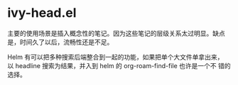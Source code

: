 # ivy-head.el

主要的使用场景是插入概念性的笔记。因为这些笔记的层级关系太过明显。缺点 是，时间久了以后，流畅性还是不足。

Helm 有可以把多种搜索后端整合到一起的功能，如果把单个大文件单拿出来， 以 headline 搜索为结果，并入到 helm 的
org-roam-find-file 也许是一个不 错的选择。
